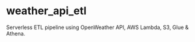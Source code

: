 # weather_api_etl
Serverless ETL pipeline using OpenWeather API, AWS Lambda, S3, Glue &amp; Athena.
